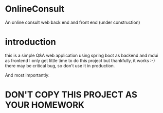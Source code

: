 # OnlineConsult
An online consult web back end and front end (under construction)

# introduction
this is a simple Q&A web application using spring boot as backend and mdui as frontend
I only get little time to do this project but thankfully, it works :-)
there may be critical bug, so don't use it in production.

And most importantly:

# DON'T COPY THIS PROJECT AS YOUR HOMEWORK
